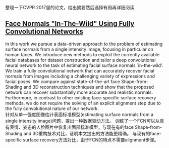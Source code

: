 整理一下CVPR 2017里的论文，给出摘要然后选择有用再详细阅读  
## [Face Normals "In-The-Wild" Using Fully Convolutional Networks](http://openaccess.thecvf.com/content_cvpr_2017/html/Trigeorgis_Face_Normals_In-The-Wild_CVPR_2017_paper.html)
In this work we pursue a data-driven approach to the problem of estimating surface normals from a single intensity image, 
focusing in particular on human faces. We introduce new methods to exploit the currently available facial databases for
dataset construction and tailor a deep convolutional neural network to the task of estimating facial surface normals `in-the-wild'. 
We train a fully convolutional network that can accurately recover facial normals from images including a challenging variety of 
expressions and facial poses. We compare against state-of-the-art face Shape-from-Shading and 3D reconstruction techniques and 
show that the proposed network can recover substantially more accurate and realistic normals. 
Furthermore, in contrast to other existing face-specific surface recovery methods, we do not require the solving of 
an explicit alignment step due to the fully convolutional nature of our network.  
针对从单一强度图像估计表面标准模型(estimating surface normals from a single intensity image)问题，提出一种数据驱动方法。
训练了一个FCN可以从具有表情、姿态的人脸图片中恢复出面部标准模型，与现在有的face Shape-from-Shading and 3D重构技术对比，证明本文提出的方法能更精确。
与现有的face-specific surface recovery方法对比，由于FCN的特点不需要alignment步骤。
